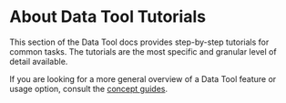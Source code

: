 # About Data Tool Tutorials

This section of the Data Tool docs provides step-by-step tutorials for common tasks. The tutorials are the most specific and granular level of detail available.

If you are looking for a more general overview of a Data Tool feature or usage option, consult the [concept guides](../concepts/about.md).

